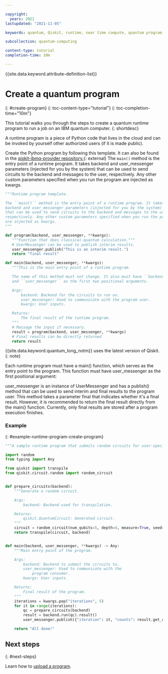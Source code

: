 ```yaml
---

copyright:
  years: 2021
lastupdated: "2021-11-05"

keywords: quantum, Qiskit, runtime, near time compute, quantum program

subcollection: quantum-computing

content-type: tutorial
completion-time: 10m

---
```


{{site.data.keyword.attribute-definition-list}}

# Create a quantum program
{: #create-program}
{: toc-content-type="tutorial"}
{: toc-completion-time="10m"}

This tutorial walks you through the steps to create a quantum runtime program to run a job on an IBM quantum computer.
{: shortdesc}

A runtime program is a piece of Python code that lives in the cloud and can be invoked by yourself other authorized users (if it is made public).

Create the Python program by following this template. It can also be found in the [qiskit-ibmq-provider repository.](https://github.com/Qiskit/qiskit-ibmq-provider/blob/master/qiskit/providers/ibmq/runtime/program/program_template.py){: external}  The `main()` method is the entry point of a runtime program. It takes backend and user_messenger parameters (injected for you by the system) that can be used to send circuits to the backend and messages to the user, respectively. Any other custom parameters specified when you run the program are injected as kwargs.

```Python
"""Runtime program template.

The ``main()`` method is the entry point of a runtime program. It takes
backend and user_messenger parameters (injected for you by the system)
that can be used to send circuits to the backend and messages to the user,
respectively. Any other custom parameters specified when you run the program
are injected as kwargs.
"""

def program(backend, user_messenger, **kwargs):
   """Function that does classical-quantum calculation."""
   # UserMessenger can be used to publish interim results.
   user_messenger.publish("This is an interim result.")
   return "final result"

def main(backend, user_messenger, **kwargs):
   """This is the main entry point of a runtime program.

   The name of this method must not change. It also must have ``backend``
   and ``user_messenger`` as the first two positional arguments.

   Args:
       backend: Backend for the circuits to run on.
       user_messenger: Used to communicate with the program user.
       kwargs: User inputs.

   Returns:
       The final result of the runtime program.
   """
   # Massage the input if necessary.
   result = program(backend, user_messenger, **kwargs)
   # Final results can be directly returned
   return result  
```

 {{site.data.keyword.quantum_long_notm}} uses the latest version of Qiskit.
{: note}

 Each runtime program must have a main() function, which serves as the entry point to the program. This function must have user_messenger as the first positional argument:

user_messenger is an instance of UserMessenger and has a publish() method that can be used to send interim and final results to the program user. This method takes a parameter final that indicates whether it's a final result. However, it is recommended to return the final result directly from the main() function. Currently, only final results are stored after a program execution finishes.


### Example
{: #example-runtime-program-create-program}

```Python
"""A sample runtime program that submits random circuits for user-specified iterations."""

import random
from typing import Any

from qiskit import transpile
from qiskit.circuit.random import random_circuit


def prepare_circuits(backend):
    """Generate a random circuit.

    Args:
        backend: Backend used for transpilation.

    Returns:
        qiskit.QuantumCircuit: Generated circuit.
    """
    circuit = random_circuit(num_qubits=5, depth=4, measure=True, seed=random.randint(0, 1000))
    return transpile(circuit, backend)


def main(backend, user_messenger, **kwargs) -> Any:
    """Main entry point of the program.

    Args:
        backend: Backend to submit the circuits to.
        user_messenger: Used to communicate with the
            program consumer.
        kwargs: User inputs.

    Returns:
        Final result of the program.
    """
    iterations = kwargs.pop("iterations", 5)
    for it in range(iterations):
        qc = prepare_circuits(backend)
        result = backend.run(qc).result()
        user_messenger.publish({"iteration": it, "counts": result.get_counts()})

    return "All done!"
```


## Next steps
{: #next-steps}

Learn how to [upload a program](/docs/quantum-computing?topic=quantum-computing-program).
